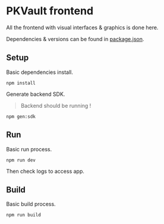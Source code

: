 # PKVault frontend

All the frontend with visual interfaces & graphics is done here.

Dependencies & versions can be found in [package.json](./package.json).

## Setup

Basic dependencies install.

```
npm install
```

Generate backend SDK.

> Backend should be running !

```
npm gen:sdk
```

## Run

Basic run process.

```
npm run dev
```

Then check logs to access app.

## Build

Basic build process.

```
npm run build
```

